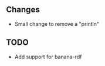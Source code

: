 Changes
-------

-   Small change to remove a "println"  

TODO
----

-   Add support for banana-rdf

 


